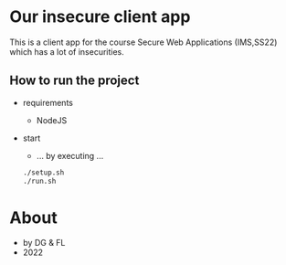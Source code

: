 # Our insecure client app
This is a client app for the course Secure Web Applications (IMS,SS22) which has a lot of insecurities.

## How to run the project

* requirements
	* NodeJS

* start
	* ... by executing ...

	```bash
	./setup.sh
	./run.sh
	```

# About

* by DG & FL
* 2022
